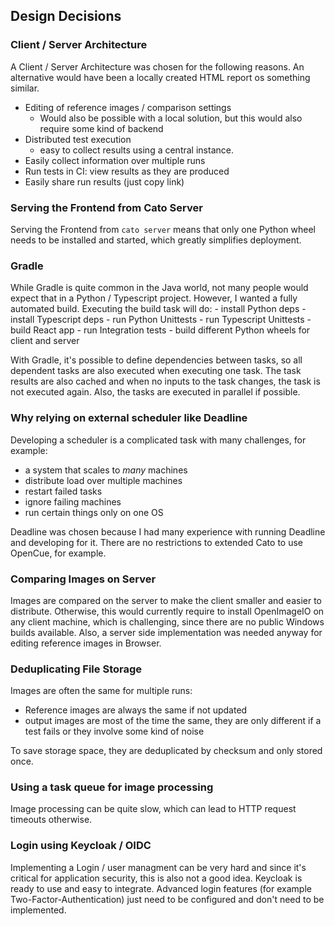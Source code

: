 
## Design Decisions

### Client / Server Architecture

A Client / Server Architecture was chosen for the following reasons. An alternative would have been a locally created HTML report os something similar.

- Editing of reference images / comparison settings
  - Would also be possible with a local solution, but this would also require some kind of backend 
- Distributed test execution
  - easy to collect results using a central instance.
- Easily collect information over multiple runs
- Run tests in CI: view results as they are produced
- Easily share run results (just copy link)

### Serving the Frontend from Cato Server

Serving the Frontend from `cato server` means that only one Python wheel needs to be installed and started, which greatly simplifies deployment.

### Gradle

While Gradle is quite common in the Java world, not many people would expect that in a Python / Typescript project. However, I wanted a fully automated build. Executing the build task will do:
    - install Python deps
    - install Typescript deps
    - run Python Unittests
    - run Typescript Unittests
    - build React app
    - run Integration tests
    - build different Python wheels for client and server

With Gradle, it's possible to define dependencies between tasks, so all dependent tasks are also executed when executing one task. The task results are also cached and when no inputs to the task changes, the task is not executed again. Also, the tasks are executed in parallel if possible.


### Why relying on external scheduler like Deadline

Developing a scheduler is a complicated task with many challenges, for example:
- a system that scales to _many_ machines
- distribute load over multiple machines
- restart failed tasks
- ignore failing machines
- run certain things only on one OS

Deadline was chosen because I had many experience with running Deadline and developing for it. There are no restrictions to extended Cato to use OpenCue, for example.

### Comparing Images on Server

Images are compared on the server to make the client smaller and easier to distribute. Otherwise, this would currently require to install OpenImageIO on any client machine, which is challenging, since there are no public Windows builds available. Also, a server side implementation was needed anyway for editing reference images in Browser.

### Deduplicating File Storage

Images are often the same for multiple runs:
- Reference images are always the same if not updated
- output images are most of the time the same, they are only different if a test fails or they involve some kind of noise

To save storage space, they are deduplicated by checksum and only stored once.

### Using a task queue for image processing

Image processing can be quite slow, which can lead to HTTP request timeouts otherwise.

### Login using Keycloak / OIDC

Implementing a Login / user managment can be very hard and since it's critical for application security, this is also
not a good idea. Keycloak is ready to use and easy to integrate. Advanced login features (for example Two-Factor-Authentication) just need to be configured and don't need to be implemented. 